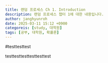 ```yaml
---
title: 랜덤 프로세스 Ch 1. Introduction
description: 랜덤 프로세스 챕터 1에 대한 내용입니다. 
author: janghyunroh
date: 2025-03-11 15:12 +0900
categoreis: [study, 대학원]
tags: [공부, 대학원, 확률론]
---
```


#testtesttest


testtesttesttesttesttest
